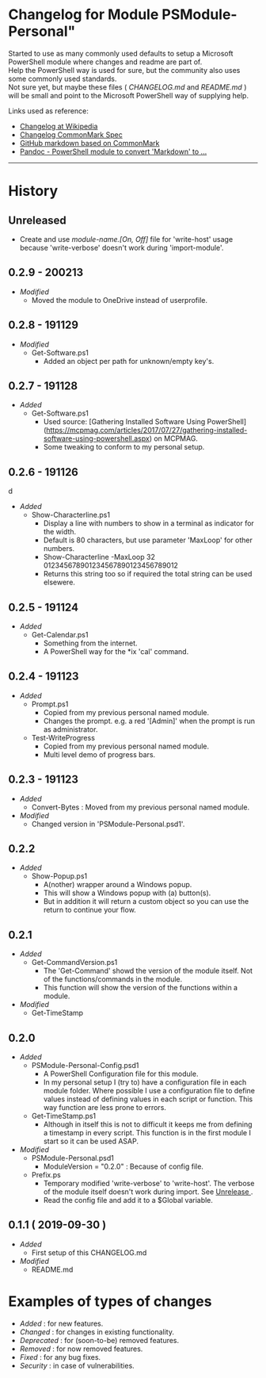 
<h1 id=top>Changelog for Module PSModule-Personal"</h1>

Started to use as many commonly used defaults to setup a Microsoft PowerShell module where changes and readme are part of.  
Help the PowerShell way is used for sure, but the community also uses some commonly used standards.  
Not sure yet, but maybe these files ( _CHANGELOG.md_ and _README.md_ ) will be small and point to the Microsoft PowerShell way of supplying help.

Links used as reference:

+ [Changelog at Wikipedia](https://en.wikipedia.org/wiki/Markdown)
+ [Changelog CommonMark Spec](http://spec.commonmark.org/)
+ [GitHub markdown based on CommonMark](https://github.github.com/gfm/)
+ [Pandoc - PowerShell module to convert 'Markdown' to ...](http://pandoc.org/)


---

<h1 id='history'>History</h1>

<h2 id='unrelease'>Unreleased</h2>

* Create and use *module-name.[On, Off]* file for 'write-host' usage because 'write-verbose' doesn't work during 'import-module'.

<h2>0.2.9 - 200213</h2>

* *Modified*
    * Moved the module to OneDrive instead of userprofile.

<h2>0.2.8 - 191129</h2>

* *Modified*
    * Get-Software.ps1
        * Added an object per path for unknown/empty key's.

<h2>0.2.7 - 191128</h2>

* *Added*
    * Get-Software.ps1
        * Used source: [Gathering Installed Software Using PowerShell] (https://mcpmag.com/articles/2017/07/27/gathering-installed-software-using-powershell.aspx) on MCPMAG.
        * Some tweaking to conform to my personal setup.

<h2>0.2.6 - 191126</h2>d

* *Added*
    * Show-Characterline.ps1
        * Display a line with numbers to show in a terminal as indicator for the width.
        * Default is 80 characters, but use parameter 'MaxLoop' for other numbers.
        * Show-Characterline -MaxLoop 32
        012345678901234567890123456789012
        * Returns this string too so if required the total string can be used elsewere.

<h2>0.2.5 - 191124</h2>

* *Added*
    * Get-Calendar.ps1
        * Something from the internet.
        * A PowerShell way for the *ix 'cal' command.

<h2>0.2.4 - 191123</h2>

* *Added*
    * Prompt.ps1
        * Copied from my previous personal named module.
        * Changes the prompt. e.g. a red '[Admin]' when the prompt is run as administrator.
    * Test-WriteProgress
        * Copied from my previous personal named module.
        * Multi level demo of progress bars.

<h2>0.2.3 - 191123</h2>

* *Added*
    * Convert-Bytes : Moved from my previous personal named module.
* *Modified*
    * Changed version in 'PSModule-Personal.psd1'.

<h2>0.2.2</h2>

* *Added*
    * Show-Popup.ps1
        * A(nother) wrapper around a Windows popup.
        * This will show a Windows popup with (a) button(s).
        * But in addition it will return a custom object so you can use the return to continue your flow.

<h2>0.2.1</h2>

* *Added*
    * Get-CommandVersion.ps1
        * The 'Get-Command' showd the version of the module itself. Not of the functions/commands in the module.
        * This function will show the version of the functions within a module.
* *Modified*
    * Get-TimeStamp


<h2>0.2.0</h2>

* *Added*
    * PSModule-Personal-Config.psd1
        * A PowerShell Configuration file for this module.
        * In my personal setup I (try to) have a configuration file in each module folder. Where possible I use a configuration file to define values instead of defining values in each script or function. This way function are less prone to errors.
    * Get-TimeStamp.ps1
        * Although in itself this is not to difficult it keeps me from defining a timestamp in every script. This function is in the first module I start so it can be used ASAP.
* *Modified*
    * PSModule-Personal.psd1
        * ModuleVersion = "0.2.0" : Because of config file.
    * Prefix.ps
        * Temporary modified 'write-verbose' to 'write-host'.
        The verbose of the module itself doesn't work during import.
        See [ Unrelease ]( #unrelease ).
        * Read the config file and add it to a $Global variable.

<h2>0.1.1 ( 2019-09-30 )</h2>

* _Added_
    * First setup of this CHANGELOG.md
* _Modified_
    * README.md


<h1 id='examples'>Examples of types of changes</h1>

- _Added_ : for new features.
- _Changed_ : for changes in existing functionality.
- _Deprecated_ : for (soon-to-be) removed features.
- _Removed_ : for now removed features.
- _Fixed_ : for any bug fixes.
- _Security_ : in case of vulnerabilities.
